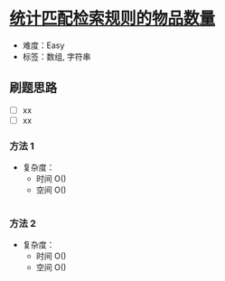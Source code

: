 # [统计匹配检索规则的物品数量](https://leetcode-cn.com/problems/count-items-matching-a-rule/)

- 难度：Easy
- 标签：数组, 字符串

## 刷题思路

- [ ] xx
- [ ] xx

### 方法 1

- 复杂度：
    - 时间 O()
    - 空间 O()

``` js

```

### 方法 2

- 复杂度：
    - 时间 O()
    - 空间 O()

``` js

```

